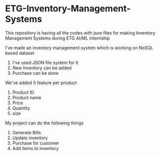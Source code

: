 # ETG-Inventory-Management-Systems
This repository is having all the codes with json files for making Inventory Management Systems during ETG AI/ML internship

I've made an inventory management system  which is working on NoSQL based dataset

1. I've used JSON file system for it
2. New Inventory can be added
3. Purchase can be done

We've added 5 feature per product

1. Product ID
2. Product name
3. Price
4. Quantity
5. size

My project can do the following things

1. Generate Bills
2. Update inventory
3. Purchase for customer
4. Add items to inventory
